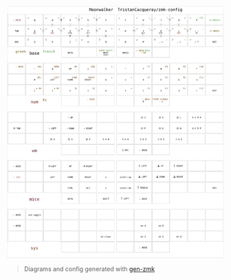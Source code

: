 ![layers](https://raw.githubusercontent.com/TristanCacqueray/zmk-config/main/moonwalker.svg)

> Diagrams and config generated with [gen-zmk](https://github.com/TristanCacqueray/gen-zmk)
